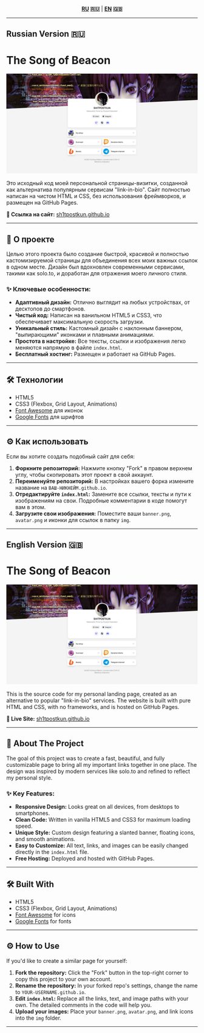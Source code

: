<div align="center">

**[RU](./README.md#russian-version) 🇷🇺** | **[EN](./README.md#english-version) 🇬🇧**

</div>

---

## Russian Version 🇷🇺

# The Song of Beacon

![Скриншот сайта](https://github.com/sh1tpostkun/sh1tpostkun.github.io/blob/main/img/screenshot.png?raw=true)

Это исходный код моей персональной страницы-визитки, созданной как альтернатива популярным сервисам "link-in-bio". Сайт полностью написан на чистом HTML и CSS, без использования фреймворков, и размещен на GitHub Pages.

**🔗 Ссылка на сайт:** [sh1tpostkun.github.io](https://sh1tpostkun.github.io)

---

## 🚀 О проекте

Целью этого проекта было создание быстрой, красивой и полностью кастомизируемой страницы для объединения всех моих важных ссылок в одном месте. Дизайн был вдохновлен современными сервисами, такими как solo.to, и доработан для отражения моего личного стиля.

### ✨ Ключевые особенности:

* **Адаптивный дизайн:** Отлично выглядит на любых устройствах, от десктопов до смартфонов.
* **Чистый код:** Написан на ванильном HTML5 и CSS3, что обеспечивает максимальную скорость загрузки.
* **Уникальный стиль:** Кастомный дизайн с наклонным баннером, "выпирающими" иконками и плавными анимациями.
* **Простота в настройке:** Все тексты, ссылки и изображения легко меняются напрямую в файле `index.html`.
* **Бесплатный хостинг:** Размещен и работает на GitHub Pages.

---

## 🛠️ Технологии

* HTML5
* CSS3 (Flexbox, Grid Layout, Animations)
* [Font Awesome](https://fontawesome.com/) для иконок
* [Google Fonts](https://fonts.google.com/) для шрифтов

---

## ⚙️ Как использовать

Если вы хотите создать подобный сайт для себя:

1.  **Форкните репозиторий:** Нажмите кнопку "Fork" в правом верхнем углу, чтобы скопировать этот проект в свой аккаунт.
2.  **Переименуйте репозиторий:** В настройках вашего форка измените название на `ВАШ-НИКНЕЙМ.github.io`.
3.  **Отредактируйте `index.html`:** Замените все ссылки, тексты и пути к изображениям на свои. Подробные комментарии в коде помогут вам в этом.
4.  **Загрузите свои изображения:** Поместите ваши `banner.png`, `avatar.png` и иконки для ссылок в папку `img`.

---

## English Version 🇬🇧

# The Song of Beacon

![Website Screenshot](https://github.com/sh1tpostkun/sh1tpostkun.github.io/blob/main/img/screenshot.png?raw=true)

This is the source code for my personal landing page, created as an alternative to popular "link-in-bio" services. The website is built with pure HTML and CSS, with no frameworks, and is hosted on GitHub Pages.

**🔗 Live Site:** [sh1tpostkun.github.io](https://sh1tpostkun.github.io)

---

## 🚀 About The Project

The goal of this project was to create a fast, beautiful, and fully customizable page to bring all my important links together in one place. The design was inspired by modern services like solo.to and refined to reflect my personal style.

### ✨ Key Features:

* **Responsive Design:** Looks great on all devices, from desktops to smartphones.
* **Clean Code:** Written in vanilla HTML5 and CSS3 for maximum loading speed.
* **Unique Style:** Custom design featuring a slanted banner, floating icons, and smooth animations.
* **Easy to Customize:** All text, links, and images can be easily changed directly in the `index.html` file.
* **Free Hosting:** Deployed and hosted with GitHub Pages.

---

## 🛠️ Built With

* HTML5
* CSS3 (Flexbox, Grid Layout, Animations)
* [Font Awesome](https://fontawesome.com/) for icons
* [Google Fonts](https://fonts.google.com/) for fonts

---

## ⚙️ How to Use

If you'd like to create a similar page for yourself:

1.  **Fork the repository:** Click the "Fork" button in the top-right corner to copy this project to your own account.
2.  **Rename the repository:** In your forked repo's settings, change the name to `YOUR-USERNAME.github.io`.
3.  **Edit `index.html`:** Replace all the links, text, and image paths with your own. The detailed comments in the code will help you.
4.  **Upload your images:** Place your `banner.png`, `avatar.png`, and link icons into the `img` folder.

---
